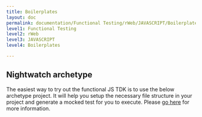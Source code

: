 ```yaml
---
title: Boilerplates
layout: doc
permalink: documentation/Functional Testing/rWeb/JAVASCRIPT/Boilerplates
level1: Functional Testing
level2: rWeb
level3: JAVASCRIPT
level4: Boilerplates

---
```

## Nightwatch archetype

The easiest way to try out the functional JS TDK is to use the below archetype project. It will help you setup the necessary file structure in your project and generate a mocked test for you to execute. Please [go here](https://github.com/TestArmada/otto-archetype-desktop) for more information. 
